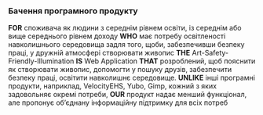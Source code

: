 ### Бачення програмного продукту
**FOR** споживача як людини з середнім рівнем освіти, із середнім або вище середнього рівнем доходу **WHO** має потребу освітленості навколишнього середовища задля того, щоби, забезпечивши безпеку праці, у дружній атмосфері створювати живопис **THE** Art-Safety-Friendly-Illumination **IS** Web Application **THAT** розроблений, щоб пояснити як створювати живопис, допомогти у пошуку друзів, забезпечити безпеку праці, освітити навколишнє середовище. **UNLIKE** інші програмні продукти, наприклад, VelocityEHS, Yubo, Gimp, кожний з яких задовольняє окремі потреби, **OUR** продукт надає менший функціонал, але пропонує об’єднану інформаційну підтримку для всіх потреб
